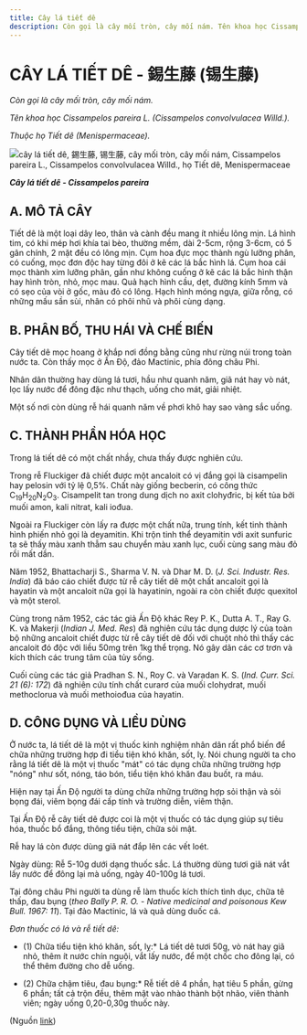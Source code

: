 ```yaml
---
title: Cây lá tiết dê
description: Còn gọi là cây mối tròn, cây mối nám. Tên khoa học Cissampelos pareira L. (Cissampelos convolvulacea Willd.). Thuộc họ Tiết dê (Menispermaceae).
---
```

# CÂY LÁ TIẾT DÊ - 錫生藤 (锡生藤)

*Còn gọi là cây mối tròn, cây mối nám.*

*Tên khoa học Cissampelos pareira L. (Cissampelos convolvulacea Willd.).*

*Thuộc họ Tiết dê (Menispermaceae).*

![cây lá tiết dê, 錫生藤, 锡生藤, cây mối tròn, cây mối nám, Cissampelos pareira L., Cissampelos convolvulacea Willd., họ Tiết dê, Menispermaceae](/imgs/do-tat-loi/ctvvtvn/cay-la-tiet-de.jpg)

***Cây lá tiết dê - Cissampelos pareira***

## A. MÔ TẢ CÂY

Tiết dê là một loại dây leo, thân và cành đều mang ít nhiều lông mịn. Lá hình tim, có khi mép hơi khía tai bèo, thường mềm, dài 2-5cm, rộng 3-6cm, có 5 gân chính, 2 mặt đều có lông mịn. Cụm hoa đực mọc thành ngù lưỡng phân, có cuống, mọc đơn độc hay từng đôi ở kẽ các lá bắc hình lá. Cụm hoa cái mọc thành xim lưỡng phân, gần như không cuống ở kẽ các lá bắc hình thận hay hình tròn, nhỏ, mọc mau. Quả hạch hình cầu, dẹt, đường kính 5mm và có sẹo của vòi ở gốc, màu đỏ có lông. Hạch hình móng ngựa, giữa rỗng, có những mấu sần sùi, nhân có phôi nhũ và phôi cùng dạng.

## B. PHÂN BỐ, THU HÁI VÀ CHẾ BIẾN

Cây tiết dê mọc hoang ở khắp nơi đồng bằng cũng như rừng núi trong toàn nước ta. Còn thấy mọc ở Ấn Độ, đảo Mactinic, phía đông châu Phi.

Nhân dân thường hay dùng lá tươi, hầu như quanh năm, giã nát hay vò nát, lọc lấy nước để đông đặc như thạch, uống cho mát, giải nhiệt.

Một số nơi còn dùng rễ hái quanh năm về phơi khô hay sao vàng sắc uống.

## C. THÀNH PHẦN HÓA HỌC

Trong lá tiết dê có một chất nhầy, chưa thấy được nghiên cứu.

Trong rễ Fluckiger đã chiết được một ancaloit có vị đắng gọi là cisampelin hay pelosin với tỷ lệ 0,5%. Chất này giống becberin, có công thức C<sub>19</sub>H<sub>20</sub>N<sub>2</sub>O<sub>3</sub>. Cisampelit tan trong dung dịch no axit clohyđric, bị kết tủa bởi muối amon, kali nitrat, kali iođua.

Ngoài ra Fluckiger còn lấy ra được một chất nữa, trung tính, kết tinh thành hình phiến nhỏ gọi là deyamitin. Khi trộn tinh thể deyamitin với axit sunfuric ta sẽ thấy màu xanh thẫm sau chuyển màu xanh lục, cuối cùng sang màu đỏ rồi mất dần.

Năm 1952, Bhattacharji S., Sharma V. N. và Dhar M. D. (*J. Sci. Industr. Res. India*) đã báo cáo chiết được từ rễ cây tiết dê một chất ancaloit gọi là hayatin và một ancaloit nữa gọi là hayatinin, ngoài ra còn chiết được quexitol và một sterol.

Cùng trong năm 1952, các tác giả Ấn Độ khác Rey P. K., Dutta A. T., Ray G. K. và Makerji (*Indian J. Med. Res*) đã nghiên cứu tác dụng dược lý của toàn bộ những ancaloit chiết được từ rễ cây tiết dê đối với chuột nhỏ thì thấy các ancaloit đó độc với liều 50mg trên 1kg thể trọng. Nó gây dãn các cơ trơn và kích thích các trung tâm của tủy sống.

Cuối cùng các tác giả Pradhan S. N., Roy C. và Varadan K. S. (*Ind. Curr. Sci. 21 (6): 172*) đã nghiên cứu tính chất curarơ của muối clohydrat, muối methoclorua và muối methoiođua của hayatin.

## D. CÔNG DỤNG VÀ LIỀU DÙNG

Ở nước ta, lá tiết dê là một vị thuốc kinh nghiệm nhân dân rất phổ biến để chữa những trường hợp đi tiểu tiện khó khăn, sốt, lỵ. Nói chung người ta cho rằng lá tiết dê là một vị thuốc "mát" có tác dụng chữa những trường hợp "nóng" như sốt, nóng, táo bón, tiểu tiện khó khăn đau buốt, ra máu.

Hiện nay tại Ấn Độ người ta dùng chữa những trường hợp sỏi thận và sỏi bọng đái, viêm bọng đái cấp tính và trường diễn, viêm thận.

Tại Ấn Độ rễ cây tiết dê được coi là một vị thuốc có tác dụng giúp sự tiêu hóa, thuốc bổ đắng, thông tiểu tiện, chữa sỏi mật.

Rễ hay lá còn được dùng giã nát đắp lên các vết loét.

Ngày dùng: Rễ 5-10g dưới dạng thuốc sắc. Lá thường dùng tươi giã nát vắt lấy nước để đông lại mà uống, ngày 40-100g lá tươi.

Tại đông châu Phi người ta dùng rễ làm thuốc kích thích tình dục, chữa tê thấp, đau bụng (*theo Bally P. R. O. - Native medicinal and poisonous Kew Bull. 1967: 11*). Tại đảo Mactinic, lá và quả dùng duốc cá.

*Đơn thuốc có lá và rễ tiết dê:*

* (1) Chữa tiểu tiện khó khăn, sốt, lỵ:* Lá tiết dê tươi 50g, vò nát hay giã nhỏ, thêm ít nước chín nguội, vắt lấy nước, để một chốc cho đông lại, có thể thêm đường cho dễ uống.

* (2) Chữa chậm tiêu, đau bụng:* Rễ tiết dê 4 phần, hạt tiêu 5 phần, gừng 6 phần; tất cả trộn đều, thêm mật vào nhào thành bột nhão, viên thành viên; ngày uống 0,20-0,30g thuốc này.

(Nguồn <a href="http://www.thuocvuonnha.com/nhung-cay-thuoc-va-vi-thuoc-viet-nam/ket-qua-tra-cuu/cay-la-tiet-de" target="_blank">link</a>)
